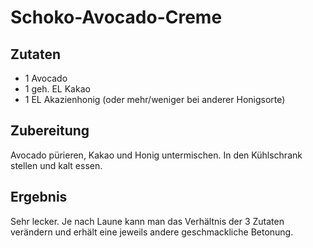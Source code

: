 # Schoko-Avocado-Creme

## Zutaten

- 1 Avocado
- 1 geh. EL Kakao
- 1 EL Akazienhonig (oder mehr/weniger bei anderer Honigsorte)

## Zubereitung

Avocado pürieren, Kakao und Honig untermischen. In den Kühlschrank stellen und kalt essen.

## Ergebnis

Sehr lecker. Je nach Laune kann man das Verhältnis der 3 Zutaten verändern und erhält eine jeweils andere geschmackliche Betonung.
